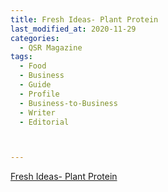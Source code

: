 ```yaml
---
title: Fresh Ideas- Plant Protein
last_modified_at: 2020-11-29
categories:
  - QSR Magazine
tags:
  - Food
  - Business
  - Guide
  - Profile
  - Business-to-Business
  - Writer
  - Editorial 



---
```


[Fresh Ideas- Plant Protein](http://www.ourdigitalmags.com/publication/?i=598569&ver=html5&p=21)
